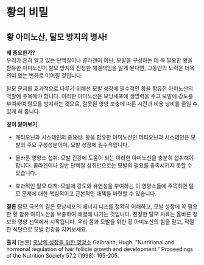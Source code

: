 
# 황의 비밀
## 황 아미노산, 탈모 방지의 병사!

  
**왜 중요한가?**  
우리가 흔히 알고 있는 단백질이나 콜라겐이 아닌, 모발을 구성하는 데 꼭 필요한 황을 함유한 아미노산이 탈모 방지의 진정한 해결책임을 알게 된다면, 그동안의 노력은 더욱 의미 있는 변화로 이어질 것입니다.  
  
탈모 문제를 효과적으로 다루기 위해선 모발 성장에 필수적인 황을 함유한 아미노산의 역할에 주목해야 합니다. 이러한 아미노산은 모낭세포에 생명력을 주고 모발에 강도를 부여하여 탈모를 방지하는 것으로, 잘못된 영양 보충에 따른 시간과 비용 낭비를 줄일 수 있게 해 줍니다.  
  
**깊이 알아보기**  
 - 메티오닌과 시스테인의 중요성: 황을 함유한 아미노산인 메티오닌과 시스테인은 모발의 주요 구성성분이며, 모발 성장에 필수적입니다.  
 
 - 올바른 영양소 섭취: 모발 건강에 도움이 되는 이러한 아미노산을 충분히 섭취해야 합니다. 콜라겐이나 일반 단백질 섭취만으로는 모발의 필요를 충족시키지 못할 수 있습니다.  
 
 - 효과적인 탈모 대책: 모발에 강도와 유연성을 부여하는 이 영양소들에 주목하면 탈모 문제에 대한 핵심적이고 근본적인 대책을 마련할 수 있습니다.  
  
**결론**
탈모 극복의 길은 모낭세포의 에너지 니즈를 정확히 이해하고, 모발 성장에 꼭 필요한 황 함유 아미노산을 보충하여 해결해 나가는 것입니다. 진정한 탈모 치료는 올바른 정보와 영양 선택에서 시작됩니다. 우리 몸과 모발을 위한 황 아미노산의 힘을 믿고, 적절한 식단으로 모발 건강을 지켜보세요.

**출처**
[논문] [모낭의 성장을 위한 영양소](https://frontier-three.vercel.app/kr/m04/m0407/m040704) Galbraith, Hugh. "Nutritional and hormonal regulation of hair follicle growth and development." Proceedings of the Nutrition Society 57.2 (1998): 195-205.
<!--stackedit_data:
eyJoaXN0b3J5IjpbMTkzNzg1MjIzNiwxNDY4MDg3MzA5LDE5Mz
c4NTIyMzZdfQ==
-->